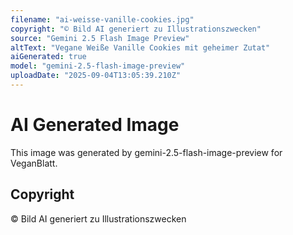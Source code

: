 ```yaml
---
filename: "ai-weisse-vanille-cookies.jpg"
copyright: "© Bild AI generiert zu Illustrationszwecken"
source: "Gemini 2.5 Flash Image Preview"
altText: "Vegane Weiße Vanille Cookies mit geheimer Zutat"
aiGenerated: true
model: "gemini-2.5-flash-image-preview"
uploadDate: "2025-09-04T13:05:39.210Z"
---
```


# AI Generated Image

This image was generated by gemini-2.5-flash-image-preview for VeganBlatt.

## Copyright
© Bild AI generiert zu Illustrationszwecken
